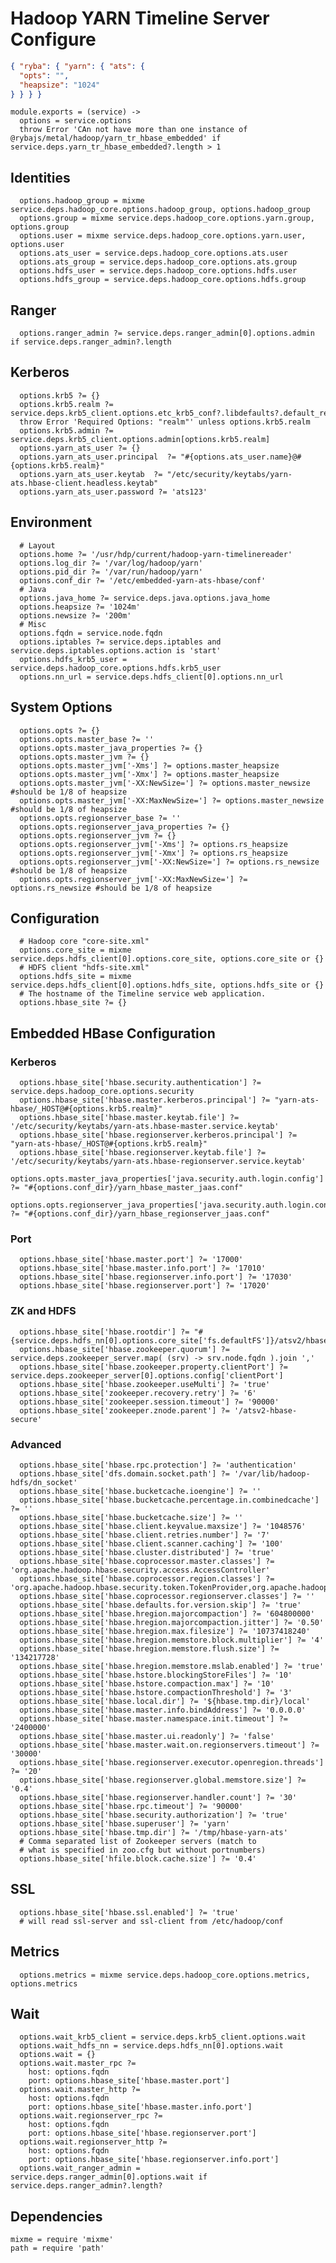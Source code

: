 
# Hadoop YARN Timeline Server Configure

```json
{ "ryba": { "yarn": { "ats": {
  "opts": "",
  "heapsize": "1024"
} } } }
```

    module.exports = (service) ->
      options = service.options
      throw Error 'CAn not have more than one instance of @rybajs/metal/hadoop/yarn_tr_hbase_embedded' if service.deps.yarn_tr_hbase_embedded?.length > 1

## Identities

      options.hadoop_group = mixme service.deps.hadoop_core.options.hadoop_group, options.hadoop_group
      options.group = mixme service.deps.hadoop_core.options.yarn.group, options.group
      options.user = mixme service.deps.hadoop_core.options.yarn.user, options.user
      options.ats_user = service.deps.hadoop_core.options.ats.user
      options.ats_group = service.deps.hadoop_core.options.ats.group
      options.hdfs_user = service.deps.hadoop_core.options.hdfs.user
      options.hdfs_group = service.deps.hadoop_core.options.hdfs.group

## Ranger

      options.ranger_admin ?= service.deps.ranger_admin[0].options.admin if service.deps.ranger_admin?.length

## Kerberos

      options.krb5 ?= {}
      options.krb5.realm ?= service.deps.krb5_client.options.etc_krb5_conf?.libdefaults?.default_realm
      throw Error 'Required Options: "realm"' unless options.krb5.realm
      options.krb5.admin ?= service.deps.krb5_client.options.admin[options.krb5.realm]
      options.yarn_ats_user ?= {}
      options.yarn_ats_user.principal  ?= "#{options.ats_user.name}@#{options.krb5.realm}"
      options.yarn_ats_user.keytab  ?= "/etc/security/keytabs/yarn-ats.hbase-client.headless.keytab"
      options.yarn_ats_user.password ?= 'ats123'
  
## Environment

      # Layout
      options.home ?= '/usr/hdp/current/hadoop-yarn-timelinereader'
      options.log_dir ?= '/var/log/hadoop/yarn'
      options.pid_dir ?= '/var/run/hadoop/yarn'
      options.conf_dir ?= '/etc/embedded-yarn-ats-hbase/conf'
      # Java
      options.java_home ?= service.deps.java.options.java_home
      options.heapsize ?= '1024m'
      options.newsize ?= '200m'
      # Misc
      options.fqdn = service.node.fqdn
      options.iptables ?= service.deps.iptables and service.deps.iptables.options.action is 'start'
      options.hdfs_krb5_user = service.deps.hadoop_core.options.hdfs.krb5_user
      options.nn_url = service.deps.hdfs_client[0].options.nn_url

## System Options

      options.opts ?= {}
      options.opts.master_base ?= ''
      options.opts.master_java_properties ?= {}
      options.opts.master_jvm ?= {}
      options.opts.master_jvm['-Xms'] ?= options.master_heapsize
      options.opts.master_jvm['-Xmx'] ?= options.master_heapsize
      options.opts.master_jvm['-XX:NewSize='] ?= options.master_newsize #should be 1/8 of heapsize
      options.opts.master_jvm['-XX:MaxNewSize='] ?= options.master_newsize #should be 1/8 of heapsize
      options.opts.regionserver_base ?= ''
      options.opts.regionserver_java_properties ?= {}
      options.opts.regionserver_jvm ?= {}
      options.opts.regionserver_jvm['-Xms'] ?= options.rs_heapsize
      options.opts.regionserver_jvm['-Xmx'] ?= options.rs_heapsize
      options.opts.regionserver_jvm['-XX:NewSize='] ?= options.rs_newsize #should be 1/8 of heapsize
      options.opts.regionserver_jvm['-XX:MaxNewSize='] ?= options.rs_newsize #should be 1/8 of heapsize

## Configuration

      # Hadoop core "core-site.xml"
      options.core_site = mixme service.deps.hdfs_client[0].options.core_site, options.core_site or {}
      # HDFS client "hdfs-site.xml"
      options.hdfs_site = mixme service.deps.hdfs_client[0].options.hdfs_site, options.hdfs_site or {}
      # The hostname of the Timeline service web application.
      options.hbase_site ?= {}

## Embedded HBase Configuration

### Kerberos

      options.hbase_site['hbase.security.authentication'] ?= service.deps.hadoop_core.options.security
      options.hbase_site['hbase.master.kerberos.principal'] ?= "yarn-ats-hbase/_HOST@#{options.krb5.realm}"
      options.hbase_site['hbase.master.keytab.file'] ?= '/etc/security/keytabs/yarn-ats.hbase-master.service.keytab'
      options.hbase_site['hbase.regionserver.kerberos.principal'] ?= "yarn-ats-hbase/_HOST@#{options.krb5.realm}"
      options.hbase_site['hbase.regionserver.keytab.file'] ?= '/etc/security/keytabs/yarn-ats.hbase-regionserver.service.keytab'
      options.opts.master_java_properties['java.security.auth.login.config'] ?= "#{options.conf_dir}/yarn_hbase_master_jaas.conf"
      options.opts.regionserver_java_properties['java.security.auth.login.config'] ?= "#{options.conf_dir}/yarn_hbase_regionserver_jaas.conf"

### Port

      options.hbase_site['hbase.master.port'] ?= '17000'
      options.hbase_site['hbase.master.info.port'] ?= '17010'
      options.hbase_site['hbase.regionserver.info.port'] ?= '17030'
      options.hbase_site['hbase.regionserver.port'] ?= '17020'

### ZK and HDFS

      options.hbase_site['hbase.rootdir'] ?= "#{service.deps.hdfs_nn[0].options.core_site['fs.defaultFS']}/atsv2/hbase/data"
      options.hbase_site['hbase.zookeeper.quorum'] ?= service.deps.zookeeper_server.map( (srv) -> srv.node.fqdn ).join ','
      options.hbase_site['hbase.zookeeper.property.clientPort'] ?= service.deps.zookeeper_server[0].options.config['clientPort']
      options.hbase_site['hbase.zookeeper.useMulti'] ?= 'true'
      options.hbase_site['zookeeper.recovery.retry'] ?= '6'
      options.hbase_site['zookeeper.session.timeout'] ?= '90000'
      options.hbase_site['zookeeper.znode.parent'] ?= '/atsv2-hbase-secure'

### Advanced

      options.hbase_site['hbase.rpc.protection'] ?= 'authentication'
      options.hbase_site['dfs.domain.socket.path'] ?= '/var/lib/hadoop-hdfs/dn_socket'
      options.hbase_site['hbase.bucketcache.ioengine'] ?= ''
      options.hbase_site['hbase.bucketcache.percentage.in.combinedcache'] ?= ''
      options.hbase_site['hbase.bucketcache.size'] ?= ''
      options.hbase_site['hbase.client.keyvalue.maxsize'] ?= '1048576'
      options.hbase_site['hbase.client.retries.number'] ?= '7'
      options.hbase_site['hbase.client.scanner.caching'] ?= '100'
      options.hbase_site['hbase.cluster.distributed'] ?= 'true'
      options.hbase_site['hbase.coprocessor.master.classes'] ?= 'org.apache.hadoop.hbase.security.access.AccessController'
      options.hbase_site['hbase.coprocessor.region.classes'] ?= 'org.apache.hadoop.hbase.security.token.TokenProvider,org.apache.hadoop.hbase.security.access.AccessController'
      options.hbase_site['hbase.coprocessor.regionserver.classes'] ?= ''
      options.hbase_site['hbase.defaults.for.version.skip'] ?= 'true'
      options.hbase_site['hbase.hregion.majorcompaction'] ?= '604800000'
      options.hbase_site['hbase.hregion.majorcompaction.jitter'] ?= '0.50'
      options.hbase_site['hbase.hregion.max.filesize'] ?= '10737418240'
      options.hbase_site['hbase.hregion.memstore.block.multiplier'] ?= '4'
      options.hbase_site['hbase.hregion.memstore.flush.size'] ?= '134217728'
      options.hbase_site['hbase.hregion.memstore.mslab.enabled'] ?= 'true'
      options.hbase_site['hbase.hstore.blockingStoreFiles'] ?= '10'
      options.hbase_site['hbase.hstore.compaction.max'] ?= '10'
      options.hbase_site['hbase.hstore.compactionThreshold'] ?= '3'
      options.hbase_site['hbase.local.dir'] ?= '${hbase.tmp.dir}/local'
      options.hbase_site['hbase.master.info.bindAddress'] ?= '0.0.0.0'
      options.hbase_site['hbase.master.namespace.init.timeout'] ?= '2400000'
      options.hbase_site['hbase.master.ui.readonly'] ?= 'false'
      options.hbase_site['hbase.master.wait.on.regionservers.timeout'] ?= '30000'
      options.hbase_site['hbase.regionserver.executor.openregion.threads'] ?= '20'
      options.hbase_site['hbase.regionserver.global.memstore.size'] ?= '0.4'
      options.hbase_site['hbase.regionserver.handler.count'] ?= '30'
      options.hbase_site['hbase.rpc.timeout'] ?= '90000'
      options.hbase_site['hbase.security.authorization'] ?= 'true'
      options.hbase_site['hbase.superuser'] ?= 'yarn'
      options.hbase_site['hbase.tmp.dir'] ?= '/tmp/hbase-yarn-ats'
      # Comma separated list of Zookeeper servers (match to
      # what is specified in zoo.cfg but without portnumbers)
      options.hbase_site['hfile.block.cache.size'] ?= '0.4'

## SSL

      options.hbase_site['hbase.ssl.enabled'] ?= 'true'
      # will read ssl-server and ssl-client from /etc/hadoop/conf
  
## Metrics

      options.metrics = mixme service.deps.hadoop_core.options.metrics, options.metrics

## Wait

      options.wait_krb5_client = service.deps.krb5_client.options.wait
      options.wait_hdfs_nn = service.deps.hdfs_nn[0].options.wait
      options.wait = {}
      options.wait.master_rpc ?=
        host: options.fqdn
        port: options.hbase_site['hbase.master.port']
      options.wait.master_http ?=
        host: options.fqdn
        port: options.hbase_site['hbase.master.info.port']
      options.wait.regionserver_rpc ?=
        host: options.fqdn
        port: options.hbase_site['hbase.regionserver.port']
      options.wait.regionserver_http ?=
        host: options.fqdn
        port: options.hbase_site['hbase.regionserver.info.port']
      options.wait_ranger_admin = service.deps.ranger_admin[0].options.wait if service.deps.ranger_admin?.length?

## Dependencies

    mixme = require 'mixme'
    path = require 'path'